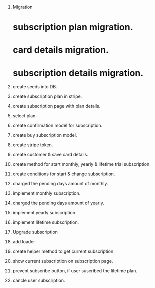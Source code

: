 1. Migration
   # subscription plan migration. 
   # card details migration. 
   # subscription details migration. 

2. create seeds into DB.   
3. create subscription plan in stripe.   
4. create subscription page with plan details.
5. select plan.
6. create confirmation model for subscription.
7. create buy subscription model.
8. create stripe token.
9. create customer & save card details.
10. create method for start monthly, yearly & lifetime trial subscription.
11. create conditions for start & change subscription.
12. charged the pending days amount of monthly.
13. implement monthly subscription.
14. charged the pending days amount of yearly.
15. implement yearly subscription.
16. implement lifetime subscription.
17. Upgrade subscription
18. add loader
19. create helper method to get current subscription
20. show current subscription on subscription page.
21. prevent subscribe button, if user suscribed the lifetime plan.
22. cancle user subscription.